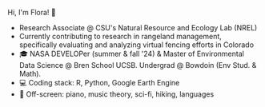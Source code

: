 Hi, I'm Flora! 🌿
- Research Associate @ CSU's Natural Resource and Ecology Lab (NREL)
- Currently contributing to research in rangeland management, specifically evaluating and analyzing virtual fencing efforts in Colorado 
- 🎓 NASA DEVELOPer (summer & fall '24) & Master of Environmental Data Science @ Bren School UCSB. Undergrad @ Bowdoin (Env Stud. & Math). 
- 💻 Coding stack:  R, Python, Google Earth Engine
- 🎹 Off-screen: piano, music theory, sci-fi, hiking, languages
